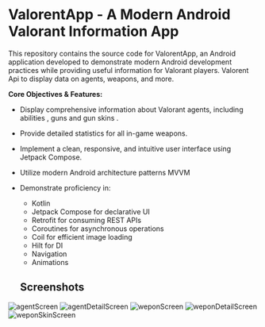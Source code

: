 # ValorentApp - A Modern Android Valorant Information App

This repository contains the source code for ValorentApp, an Android application developed to demonstrate modern Android development practices while providing useful information for Valorant players. Valorent Api to display data on agents, weapons, and more.

**Core Objectives & Features:**

*   Display comprehensive information about Valorant agents, including abilities , guns and gun skins .
*   Provide detailed statistics for all in-game weapons.
*   Implement a clean, responsive, and intuitive user interface using Jetpack Compose.
*   Utilize modern Android architecture patterns  MVVM
*   Demonstrate proficiency in:
    *   Kotlin
    *   Jetpack Compose for declarative UI
    *   Retrofit for consuming REST APIs
    *   Coroutines for asynchronous operations
    *   Coil for efficient image loading
    *   Hilt for DI 
    *   Navigation
    *   Animations

    ## Screenshots
![agentScreen](https://github.com/user-attachments/assets/9d6a2bb9-d270-438f-ad37-ea781f638613)
![agentDetailScreen](https://github.com/user-attachments/assets/d0b440e5-d077-4b06-868a-0fed76f68642)
![weponScreen](https://github.com/user-attachments/assets/e3e44bf1-9913-4687-856a-b7958dc65abd)
![weponDetailScreen](https://github.com/user-attachments/assets/02b9e186-399a-4b48-b8ac-2f6036a64097)
![weponSkinScreen](https://github.com/user-attachments/assets/49e378c4-59d3-42f1-b4d8-3bef27549316)
